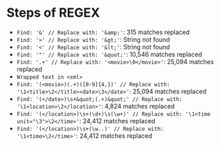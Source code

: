 # Steps of REGEX
- ```Find: '&' // Replace with: '&amp;'```: 315 matches replaced
- ```Find: '>' // Replace with: '&gt;'```: String not found
- ```Find: '<' // Replace with: '&lt;'```: String not found
- ```Find: '"' // Replace with: '&quot;'```: 10,546 matches replaced
- ```Find: '.+' // Replace with: '<movie>\0</movie>'```: 25,094 matches replaced
- ```Wrapped text in <xml>```
- ```Find: '(<movie>)(.+)([0-9]{4,})' // Replace with: '\1<title>\2</title><date>\3</date>'```: 25,094 matches replaced
- ```Find: '(</date>)\s+&quot;(.+)&quot;' // Replace with: '\1<location>\2</location>'```: 4,824 matches replaced
- ```Find: '(</location>)\s+(\d+)\s(\w+)' // Replace with: '\1<time unit="\3">\2</time>'```: 24,412 matches replaced
- ```Find: '(</location>)\s+(\w..)' // Replace with: '\1<time>\2</time>'```: 24,412 matches replaced